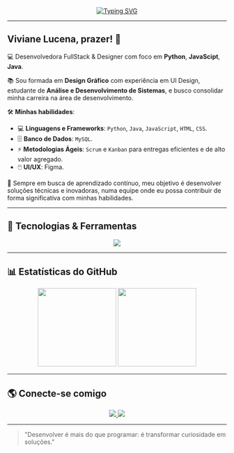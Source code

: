<div align="center">
  
  <a href="https://git.io/typing-svg">
    <img src="https://readme-typing-svg.demolab.com?font=Fira+Code&weight=40&size=40&duration=3050&pause=100&center=falso&vCenter=falso&repeat=verdadeiro&random=falso&width=700&height=200&lines=Bem+vindos+ao+meu+Perfil+!!!" alt="Typing SVG" />
  </a>

</div>

---

## Viviane Lucena, prazer! 👋

💻 Desenvolvedora FullStack & Designer com foco em **Python**, **JavaScipt**, **Java**. 

📚 Sou formada em **Design Gráfico** com experiência em UI Design, estudante de **Análise e Desenvolvimento de Sistemas**, e busco consolidar minha carreira na área de desenvolvimento.

🛠 **Minhas habilidades**:
- 💻 **Linguagens e Frameworks**: `Python`, `Java`, `JavaScript`, `HTML`, `CSS`. 
- 🗄 **Banco de Dados**: `MySQL`.
- ⚡ **Metodologias Ágeis**: `Scrum` e `Kanban` para entregas eficientes e de alto valor agregado.
- 🖱️ **UI/UX**: Figma.

📌 Sempre em busca de aprendizado contínuo, meu objetivo é desenvolver soluções técnicas e inovadoras, numa equipe onde eu possa contribuir de forma significativa com minhas habilidades.

---

## 🚀 Tecnologias & Ferramentas 
<div align="center">
  <img src="https://skillicons.dev/icons?i=python,js,java,html,css,mysql,figma" />
</div>

---

## 📊 Estatísticas do GitHub
<div align="center">
  <img height="180em" src="https://github-readme-stats.vercel.app/api?username=vivianelucena&show_icons=true&theme=radical"/>
  <img height="180em" src="https://github-readme-stats.vercel.app/api/top-langs/?username=vivianelucena&layout=compact&langs_count=7&theme=radical"/>
</div>

---

## 🌎 Conecte-se comigo
<div align="center">
  <a href="https://www.linkedin.com/in/vivianelucena/" target="_blank">
    <img src="https://img.shields.io/badge/LinkedIn-0077B5?style=for-the-badge&logo=linkedin&logoColor=white" />
  </a>
  <a href="mailto:vivianedelucenasilva@gmail.com" target="_blank">
    <img src="https://img.shields.io/badge/Gmail-D14836?style=for-the-badge&logo=gmail&logoColor=white" />
  </a>
</div>

---

>"Desenvolver é mais do que programar: é transformar curiosidade em soluções."
